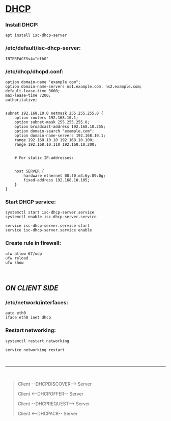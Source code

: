 # [DHCP](https://ru.wikipedia.org/wiki/DHCP)

### **Install DHCP:**

```shell
apt install isc-dhcp-server
```

### **/etc/default/isc-dhcp-server:**

```
INTERFACESv4="eth0"
```

### **/etc/dhcp/dhcpd.conf:**

```
option domain-name "example.com";
option domain-name-servers ns1.example.com, ns2.example.com;
default-lease-time 3600; 
max-lease-time 7200;
authoritative;


subnet 192.168.10.0 netmask 255.255.255.0 {
    option routers 192.168.10.1;
    option subnet-mask 255.255.255.0;
    option broadcast-address 192.168.10.255;
    option domain-search "example.com";
    option domain-name-servers 192.168.10.1;
    range 192.168.10.10 192.168.10.100;
    range 192.168.10.110 192.168.10.200;


    # For static IP-addresses:


    host SERVER {
        hardware ethernet 00:f0:m4:6y:89:0g;
        fixed-address 192.168.10.105;
    }
}
```

### **Start DHCP service:**

```shell
systemctl start isc-dhcp-server.service
systemctl enable isc-dhcp-server.service
```

```shell
service isc-dhcp-server.service start
service isc-dhcp-server.service enable
```

### **Create rule in firewall:**

```shell
ufw allow 67/udp
ufw reload
ufw show
```

<br>

## ***ON CLIENT SIDE***

### **/etc/network/interfaces:**

```
auto eth0
iface eth0 inet dhcp
```

### **Restart networking:**

```shell
systemctl restart networking
```

```shell
service networking restart
```

<br>
<hr>
<br>

> Client --DHCPDISCOVER--> Server
> 
> Client <--DHCPOFFER-- Server
> 
> Client --DHCPREQUEST--> Server
> 
> Client <--DHCPACK-- Server